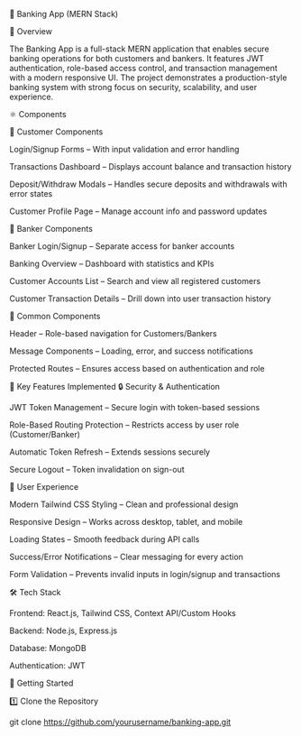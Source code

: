 🏦 Banking App (MERN Stack)



📌 Overview

The Banking App is a full-stack MERN application that enables secure banking operations for both customers and bankers. It features JWT authentication, role-based access control, and transaction management with a modern responsive UI. The project demonstrates a production-style banking system with strong focus on security, scalability, and user experience.

⚛️ Components


👤 Customer Components

Login/Signup Forms – With input validation and error handling

Transactions Dashboard – Displays account balance and transaction history

Deposit/Withdraw Modals – Handles secure deposits and withdrawals with error states

Customer Profile Page – Manage account info and password updates

🏦 Banker Components

Banker Login/Signup – Separate access for banker accounts

Banking Overview – Dashboard with statistics and KPIs

Customer Accounts List – Search and view all registered customers

Customer Transaction Details – Drill down into user transaction history

🔗 Common Components

Header – Role-based navigation for Customers/Bankers

Message Components – Loading, error, and success notifications

Protected Routes – Ensures access based on authentication and role

🎯 Key Features Implemented
🔒 Security & Authentication

JWT Token Management – Secure login with token-based sessions

Role-Based Routing Protection – Restricts access by user role (Customer/Banker)

Automatic Token Refresh – Extends sessions securely

Secure Logout – Token invalidation on sign-out

🎨 User Experience

Modern Tailwind CSS Styling – Clean and professional design

Responsive Design – Works across desktop, tablet, and mobile

Loading States – Smooth feedback during API calls

Success/Error Notifications – Clear messaging for every action

Form Validation – Prevents invalid inputs in login/signup and transactions

🛠️ Tech Stack

Frontend: React.js, Tailwind CSS, Context API/Custom Hooks

Backend: Node.js, Express.js

Database: MongoDB

Authentication: JWT



🚀 Getting Started


1️⃣ Clone the Repository

git clone https://github.com/yourusername/banking-app.git
